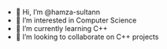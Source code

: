 - 👋 Hi, I’m @hamza-sultann
- 👀 I’m interested in Computer Science
- 🌱 I’m currently learning C++
- 💞️ I’m looking to collaborate on C++ projects

<!---
hamza-sultann/hamza-sultann is a ✨ special ✨ repository because its `README.md` (this file) appears on your GitHub profile.
You can click the Preview link to take a look at your changes.
--->
